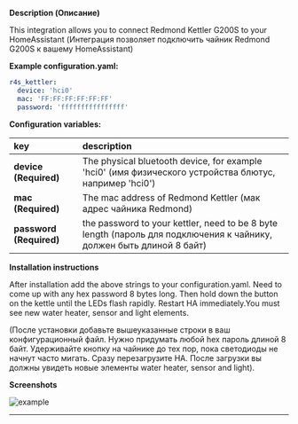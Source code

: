 **Description (Описание)**
<p>This integration allows you to connect Redmond Kettler G200S to your HomeAssistant (Интеграция позволяет подключить чайник Redmond G200S к вашему HomeAssistant)</p>



**Example configuration.yaml:**

```yaml
r4s_kettler:
  device: 'hci0'
  mac: 'FF:FF:FF:FF:FF:FF'
  password: 'ffffffffffffffff'
```



**Configuration variables:**  
  
key | description  
:--- | :---  
**device (Required)** | The physical bluetooth device, for example 'hci0' (имя физического устройства блютус, например 'hci0')
**mac (Required)** | The mac address of Redmond Kettler (мак адрес чайника Redmond)
**password (Required)** | the password to your kettler, need to be 8 byte length (пароль для подключения к чайнику, должен быть длиной 8 байт)


  
**Installation instructions**

<p>After installation add the above strings to your configuration.yaml. Need to come up with any hex password 8 bytes long. Then hold down the button on the kettle until the LEDs flash rapidly. Restart HA immediately.You must see new water heater, sensor and light elements.

(После установки добавьте вышеуказанные строки в ваш конфигурационный файл. Нужно придумать любой hex пароль длиной 8 байт. Удерживайте кнопку на чайнике до тех пор, пока светодиоды не начнут часто мигать. Сразу перезагрузите HA. После загрузки вы должны увидеть новые элементы water heater, sensor and light).</p>



**Screenshots**

![example][exampleimg]



***

[exampleimg]: map.jpeg
